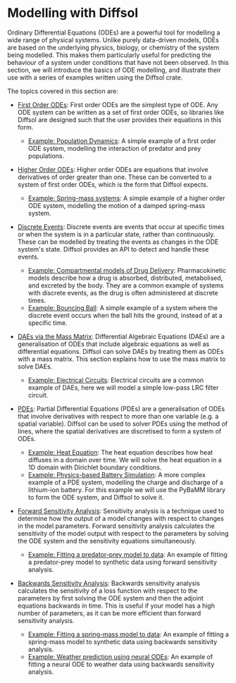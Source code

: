 # Modelling with Diffsol

Ordinary Differential Equations (ODEs) are a powerful tool for modelling a wide range of physical systems. Unlike purely data-driven models, ODEs are based on the underlying physics, biology, or chemistry of the system being modelled. This makes them particularly useful for predicting the behaviour of a system under conditions that have not been observed. In this section, we will introduce the basics of ODE modelling, and illustrate their use with a series of examples written using the Diffsol crate.

The topics covered in this section are:

- [First Order ODEs](/diffsol/primer/first_order_odes.md): First order ODEs are the simplest type of ODE. Any ODE system can be written as a set of first order ODEs, so libraries like Diffsol are designed such that the user provides their equations in this form.
  - [Example: Population Dynamics](/diffsol/primer/population_dynamics.md): A simple example of a first order ODE system, modelling the interaction of predator and prey populations.
- [Higher Order ODEs](/diffsol/primer/higher_order_odes.md): Higher order ODEs are equations that involve derivatives of order greater than one. These can be converted to a system of first order ODEs, which is the form that Diffsol expects.
  - [Example: Spring-mass systems](/diffsol/primer/spring_mass_systems.md): A simple example of a higher order ODE system, modelling the motion of a damped spring-mass system.
- [Discrete Events](/diffsol/primer/discrete_events.md): Discrete events are events that occur at specific times or when the system is in a particular state, rather than continuously. These can be modelled by treating the events as changes in the ODE system's state. Diffsol provides an API to detect and handle these events.
  - [Example: Compartmental models of Drug Delivery](/diffsol/primer/compartmental_models_of_drug_delivery.md): Pharmacokinetic models describe how a drug is absorbed, distributed, metabolised, and excreted by the body. They are a common example of systems with discrete events, as the drug is often administered at discrete times.
  - [Example: Bouncing Ball](/diffsol/primer/bouncing_ball.md): A simple example of a system where the discrete event occurs when the ball hits the ground, instead of at a specific time.
- [DAEs via the Mass Matrix](/diffsol/primer/the_mass_matrix.md): Differential Algebraic Equations (DAEs) are a generalisation of ODEs that include algebraic equations as well as differential equations. Diffsol can solve DAEs by treating them as ODEs with a mass matrix. This section explains how to use the mass matrix to solve DAEs.
  - [Example: Electrical Circuits](/diffsol/primer/electrical_circuits.md): Electrical circuits are a common example of DAEs, here we will model a simple low-pass LRC filter circuit.
- [PDEs](/diffsol/primer/pdes.md): Partial Differential Equations (PDEs) are a generalisation of ODEs that involve derivatives with respect to more than one variable (e.g. a spatial variable). Diffsol can be used to solver PDEs using the method of lines, where the spatial derivatives are discretised to form a system of ODEs.
  - [Example: Heat Equation](/diffsol/primer/heat_equation.md): The heat equation describes how heat diffuses in a domain over time. We will solve the heat equation in a 1D domain with Dirichlet boundary conditions.
  - [Example: Physics-based Battery Simulation](/diffsol/primer/physics_based_battery_simulation.md): A more complex example of a PDE system, modelling the charge and discharge of a lithium-ion battery. For this example we will use the PyBaMM library to form the ODE system, and Diffsol to solve it.

- [Forward Sensitivity Analysis](/diffsol/primer/forward_sensitivity_analysis.md): Sensitivity analysis is a technique used to determine how the output of a model changes with respect to changes in the model parameters. Forward sensitivity analysis calculates the sensitivity of the model output with respect to the parameters by solving the ODE system and the sensitivity equations simultaneously.
  - [Example: Fitting a predator-prey model to data](/diffsol/primer/population_dynamics_fitting.md): An example of fitting a predator-prey model to synthetic data using forward sensitivity analysis.
- [Backwards Sensitivity Analysis](/diffsol/primer/backwards_sensitivity_analysis.md): Backwards sensitivity analysis calculates the sensitivity of a loss function with respect to the parameters by first solving the ODE system and then the adjoint equations backwards in time. This is useful if your model has a high number of parameters, as it can be more efficient than forward sensitivity analysis.
  - [Example: Fitting a spring-mass model to data](/diffsol/primer/spring_mass_fitting.md): An example of fitting a spring-mass model to synthetic data using backwards sensitivity analysis.
  - [Example: Weather prediction using neural ODEs](/diffsol/primer/weather_neural_ode.md): An example of fitting a neural ODE to weather data using backwards sensitivity analysis.
